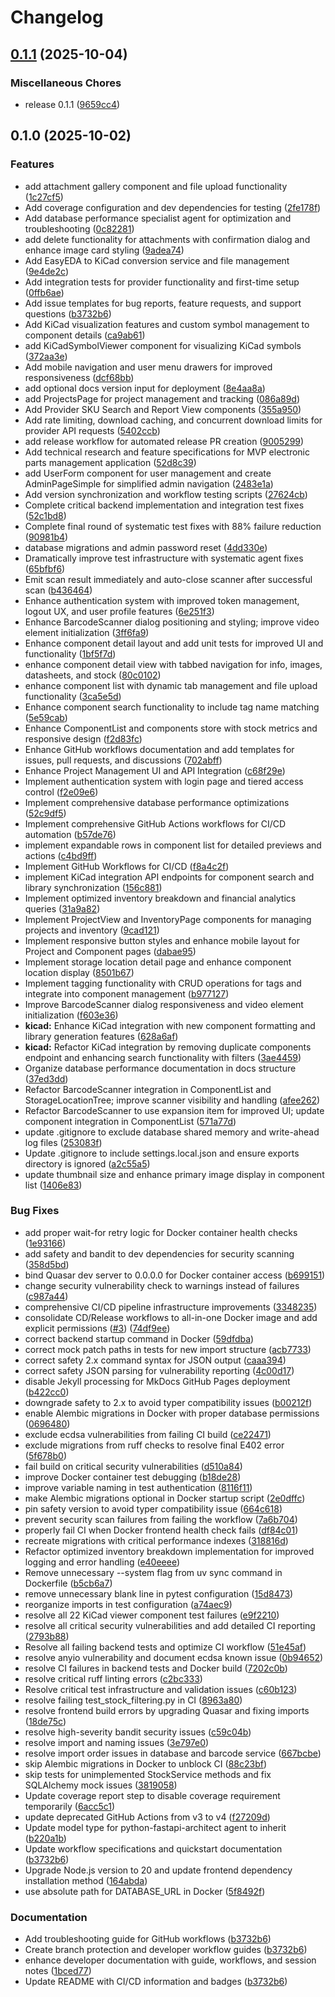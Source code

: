 # Changelog

## [0.1.1](https://github.com/madeinoz67/partshub/compare/v0.1.0...v0.1.1) (2025-10-04)


### Miscellaneous Chores

* release 0.1.1 ([9659cc4](https://github.com/madeinoz67/partshub/commit/9659cc4a5f07a51bf222e6216e5b9fb7a011857b))

## 0.1.0 (2025-10-02)


### Features

* add attachment gallery component and file upload functionality ([1c27cf5](https://github.com/madeinoz67/partshub/commit/1c27cf56dd0a10479a9308e505773e85475a1059))
* Add coverage configuration and dev dependencies for testing ([2fe178f](https://github.com/madeinoz67/partshub/commit/2fe178fd2a9919766383ccefd7fca1c79dc7df1f))
* Add database performance specialist agent for optimization and troubleshooting ([0c82281](https://github.com/madeinoz67/partshub/commit/0c8228182864ac425cf74ce26636b9dbf388e088))
* add delete functionality for attachments with confirmation dialog and enhance image card styling ([9adea74](https://github.com/madeinoz67/partshub/commit/9adea7453292fa48c38747825dd210a6910684d8))
* Add EasyEDA to KiCad conversion service and file management ([9e4de2c](https://github.com/madeinoz67/partshub/commit/9e4de2c6928fe2e28a6dbb2bd08f530b8ff200a9))
* Add integration tests for provider functionality and first-time setup ([0ffb6ae](https://github.com/madeinoz67/partshub/commit/0ffb6aebd7be18208d2d4c65606dfa346670d19c))
* Add issue templates for bug reports, feature requests, and support questions ([b3732b6](https://github.com/madeinoz67/partshub/commit/b3732b6025bda343a6396697a542d862df221fc9))
* Add KiCad visualization features and custom symbol management to component details ([ca9ab61](https://github.com/madeinoz67/partshub/commit/ca9ab6128f62973aec771db7f8974bc70d9f33d4))
* add KiCadSymbolViewer component for visualizing KiCad symbols ([372aa3e](https://github.com/madeinoz67/partshub/commit/372aa3ee388ae179e2bfbed1b6bb536814b57aed))
* Add mobile navigation and user menu drawers for improved responsiveness ([dcf68bb](https://github.com/madeinoz67/partshub/commit/dcf68bb00b28164eded6bfc6d4150bd21921b168))
* add optional docs version input for deployment ([8e4aa8a](https://github.com/madeinoz67/partshub/commit/8e4aa8a8b6245f3459f6e5bfcedbc28ad59ae597))
* add ProjectsPage for project management and tracking ([086a89d](https://github.com/madeinoz67/partshub/commit/086a89de9c52bd5d37f51e9d37765cc71fb75ee2))
* Add Provider SKU Search and Report View components ([355a950](https://github.com/madeinoz67/partshub/commit/355a950d6349ed823d4ecd030a540ef3e0eacaa0))
* Add rate limiting, download caching, and concurrent download limits for provider API requests ([5402ccb](https://github.com/madeinoz67/partshub/commit/5402ccb1d038b3a9d9d015f2cdaf0fd53f2f064e))
* add release workflow for automated release PR creation ([9005299](https://github.com/madeinoz67/partshub/commit/9005299ef6a8e0b7acbca7e5242387163201040d))
* Add technical research and feature specifications for MVP electronic parts management application ([52d8c39](https://github.com/madeinoz67/partshub/commit/52d8c39430c99b5da6d3106831fdadbdce1d6bed))
* add UserForm component for user management and create AdminPageSimple for simplified admin navigation ([2483e1a](https://github.com/madeinoz67/partshub/commit/2483e1a7fab052c1f357246c8434e0863689ea71))
* Add version synchronization and workflow testing scripts ([27624cb](https://github.com/madeinoz67/partshub/commit/27624cbc2e99599a72322df69cda53343b383fab))
* Complete critical backend implementation and integration test fixes ([52c1bd8](https://github.com/madeinoz67/partshub/commit/52c1bd8a99d47dce9fc5e46c6a26dc4443117d12))
* Complete final round of systematic test fixes with 88% failure reduction ([90981b4](https://github.com/madeinoz67/partshub/commit/90981b46273efccf1140b5d583eb4046e11a1ae8))
* database migrations and admin password reset ([4dd330e](https://github.com/madeinoz67/partshub/commit/4dd330ee42345e9788efd06b5dac08e30c1e9e87))
* Dramatically improve test infrastructure with systematic agent fixes ([65bfbf6](https://github.com/madeinoz67/partshub/commit/65bfbf6d77e1d2635393643453937dedf6fb3f4d))
* Emit scan result immediately and auto-close scanner after successful scan ([b436464](https://github.com/madeinoz67/partshub/commit/b436464d4732dfd0bf260bf5a715d4a593929036))
* Enhance authentication system with improved token management, logout UX, and user profile features ([6e251f3](https://github.com/madeinoz67/partshub/commit/6e251f3f7efcf7e97cce5e86045ce8c4d996c99b))
* Enhance BarcodeScanner dialog positioning and styling; improve video element initialization ([3ff6fa9](https://github.com/madeinoz67/partshub/commit/3ff6fa95a5cd1ad77b1e0a12177c356db098f275))
* Enhance component detail layout and add unit tests for improved UI and functionality ([1bf5f7d](https://github.com/madeinoz67/partshub/commit/1bf5f7dc0a6b2fe467652c73a5b7f6c2c19160d4))
* enhance component detail view with tabbed navigation for info, images, datasheets, and stock ([80c0102](https://github.com/madeinoz67/partshub/commit/80c01020651d62c464a880ea1f9f4b05c8012f86))
* enhance component list with dynamic tab management and file upload functionality ([3ca5e5d](https://github.com/madeinoz67/partshub/commit/3ca5e5db09c6e0d4a7aa706d2f002cc9e2e78200))
* Enhance component search functionality to include tag name matching ([5e59cab](https://github.com/madeinoz67/partshub/commit/5e59cab11773ca83667a6e4ad176b2f303c390e2))
* Enhance ComponentList and components store with stock metrics and responsive design ([f2d83fc](https://github.com/madeinoz67/partshub/commit/f2d83fc38f1183d3c855af9838beee8e71637537))
* Enhance GitHub workflows documentation and add templates for issues, pull requests, and discussions ([702abff](https://github.com/madeinoz67/partshub/commit/702abffc09f892de4ab766e573cddea930bfd213))
* Enhance Project Management UI and API Integration ([c68f29e](https://github.com/madeinoz67/partshub/commit/c68f29efb8a9acd6f16276cfa9c376d3d31b6524))
* Implement authentication system with login page and tiered access control ([f2e09e6](https://github.com/madeinoz67/partshub/commit/f2e09e689641ff7e01b277eaec639f6687ad7c7c))
* Implement comprehensive database performance optimizations ([52c9df5](https://github.com/madeinoz67/partshub/commit/52c9df5c6194765eb4f351b8f0e724797b21b11b))
* Implement comprehensive GitHub Actions workflows for CI/CD automation ([b57de76](https://github.com/madeinoz67/partshub/commit/b57de76c88f1cc64b72779b86b19cb1f407cb1d8))
* implement expandable rows in component list for detailed previews and actions ([c4bd9ff](https://github.com/madeinoz67/partshub/commit/c4bd9ff446450a2ef25f713139a986a184a19ba8))
* Implement GitHub Workflows for CI/CD ([f8a4c2f](https://github.com/madeinoz67/partshub/commit/f8a4c2ff13420d29bb3ac8e14049a3a79a4e3cac))
* implement KiCad integration API endpoints for component search and library synchronization ([156c881](https://github.com/madeinoz67/partshub/commit/156c88177b3fb530df6f9e96c56e38c9bccefaf2))
* Implement optimized inventory breakdown and financial analytics queries ([31a9a82](https://github.com/madeinoz67/partshub/commit/31a9a823e584487d25c90e9b4d962fdcd42f8a72))
* Implement ProjectView and InventoryPage components for managing projects and inventory ([9cad121](https://github.com/madeinoz67/partshub/commit/9cad1216dfb6ecd1ffe637d142b0fc3efb997583))
* Implement responsive button styles and enhance mobile layout for Project and Component pages ([dabae95](https://github.com/madeinoz67/partshub/commit/dabae95851d94e16398b8f14f93b8fbfbde51a1f))
* Implement storage location detail page and enhance component location display ([8501b67](https://github.com/madeinoz67/partshub/commit/8501b67214a63a5201674690357645dd2077f6d0))
* Implement tagging functionality with CRUD operations for tags and integrate into component management ([b977127](https://github.com/madeinoz67/partshub/commit/b977127bb01ee3178c174a36c9ab159a6c23acfd))
* Improve BarcodeScanner dialog responsiveness and video element initialization ([f603e36](https://github.com/madeinoz67/partshub/commit/f603e360a5e655e70b8606c4f9433e69e1115551))
* **kicad:** Enhance KiCad integration with new component formatting and library generation features ([628a6af](https://github.com/madeinoz67/partshub/commit/628a6af4e8ea784edd9b8ebbcc690f46cb8ad9da))
* **kicad:** Refactor KiCad integration by removing duplicate components endpoint and enhancing search functionality with filters ([3ae4459](https://github.com/madeinoz67/partshub/commit/3ae4459cf3dd5bb1f82a4bebace00542de2fe970))
* Organize database performance documentation in docs structure ([37ed3dd](https://github.com/madeinoz67/partshub/commit/37ed3dd158bd7a939dd8909ce79b60f4d9dc350b))
* Refactor BarcodeScanner integration in ComponentList and StorageLocationTree; improve scanner visibility and handling ([afee262](https://github.com/madeinoz67/partshub/commit/afee2624b4834cdc15b45faa2d7a43276d91817d))
* Refactor BarcodeScanner to use expansion item for improved UI; update component integration in ComponentList ([571a77d](https://github.com/madeinoz67/partshub/commit/571a77d0dd9513931a6efdf5c1b60e76bf02bdc1))
* update .gitignore to exclude database shared memory and write-ahead log files ([253083f](https://github.com/madeinoz67/partshub/commit/253083f509e270b87de0ea3776936b14d078c26d))
* Update .gitignore to include settings.local.json and ensure exports directory is ignored ([a2c55a5](https://github.com/madeinoz67/partshub/commit/a2c55a542acc42b1c2e29253ec35be165ed76cfb))
* update thumbnail size and enhance primary image display in component list ([1406e83](https://github.com/madeinoz67/partshub/commit/1406e837aec2f7fe8a42a440301070531770095d))


### Bug Fixes

* add proper wait-for retry logic for Docker container health checks ([1e93166](https://github.com/madeinoz67/partshub/commit/1e931669d7c71a7b2b8aba65a40f4db4d19f7d7b))
* add safety and bandit to dev dependencies for security scanning ([358d5bd](https://github.com/madeinoz67/partshub/commit/358d5bd1ddbd5036113c5bc83a5d2c81a018215d))
* bind Quasar dev server to 0.0.0.0 for Docker container access ([b699151](https://github.com/madeinoz67/partshub/commit/b699151167ace1536bcda82f290d97aa19292386))
* change security vulnerability check to warnings instead of failures ([c987a44](https://github.com/madeinoz67/partshub/commit/c987a44b2a175319335a1a7eb502b5d37250f032))
* comprehensive CI/CD pipeline infrastructure improvements ([3348235](https://github.com/madeinoz67/partshub/commit/334823578c21e0dae4b8d6684bec4e07b70efe6d))
* consolidate CD/Release workflows to all-in-one Docker image and add explicit permissions ([#3](https://github.com/madeinoz67/partshub/issues/3)) ([74df9ee](https://github.com/madeinoz67/partshub/commit/74df9ee31258da61bbe03620e988eb6f963a3b3a))
* correct backend startup command in Docker ([59dfdba](https://github.com/madeinoz67/partshub/commit/59dfdba474f9e3ca3733662710901a767b8de3e9))
* correct mock patch paths in tests for new import structure ([acb7733](https://github.com/madeinoz67/partshub/commit/acb77332470b93a55104e19b732fe7dda49ea61f))
* correct safety 2.x command syntax for JSON output ([caaa394](https://github.com/madeinoz67/partshub/commit/caaa394637282154ccc9f44300d7131b24bd35df))
* correct safety JSON parsing for vulnerability reporting ([4c00d17](https://github.com/madeinoz67/partshub/commit/4c00d17cdb88d249009c7156def129c3b73d93c8))
* disable Jekyll processing for MkDocs GitHub Pages deployment ([b422cc0](https://github.com/madeinoz67/partshub/commit/b422cc033e9e53b029f60a83e57594f0b430eeca))
* downgrade safety to 2.x to avoid typer compatibility issues ([b00212f](https://github.com/madeinoz67/partshub/commit/b00212f1491f34a68608a2e7915a5d84305122d4))
* enable Alembic migrations in Docker with proper database permissions ([0696480](https://github.com/madeinoz67/partshub/commit/0696480bf0edc312e5e11695d75f86005c39ab6a))
* exclude ecdsa vulnerabilities from failing CI build ([ce22471](https://github.com/madeinoz67/partshub/commit/ce22471adf1b2c0ba726a8fcb96703d7d61c795b))
* exclude migrations from ruff checks to resolve final E402 error ([5f678b0](https://github.com/madeinoz67/partshub/commit/5f678b0e69d37b5d23a1ee767b625e15207ba8e2))
* fail build on critical security vulnerabilities ([d510a84](https://github.com/madeinoz67/partshub/commit/d510a84acc81ad96be36f8b4e0aadb31a2cf8f1c))
* improve Docker container test debugging ([b18de28](https://github.com/madeinoz67/partshub/commit/b18de285b5de12de8513e1b38240682a6fb18299))
* improve variable naming in test authentication ([8116f11](https://github.com/madeinoz67/partshub/commit/8116f11b29e92d3a8a03210baa487354242a0bd4))
* make Alembic migrations optional in Docker startup script ([2e0dffc](https://github.com/madeinoz67/partshub/commit/2e0dffc0d5e77fc373b837de30b71b8a128e0e17))
* pin safety version to avoid typer compatibility issue ([664c618](https://github.com/madeinoz67/partshub/commit/664c618e2e36ce3e2a216e90b33460d021bdea98))
* prevent security scan failures from failing the workflow ([7a6b704](https://github.com/madeinoz67/partshub/commit/7a6b704ca9b5b0490939716adcb1064a9810ef54))
* properly fail CI when Docker frontend health check fails ([df84c01](https://github.com/madeinoz67/partshub/commit/df84c010cb59456649007dfbf933a7d0071c2736))
* recreate migrations with critical performance indexes ([318816d](https://github.com/madeinoz67/partshub/commit/318816d9401e58bd935b8f821828ae43bc70f01f))
* Refactor optimized inventory breakdown implementation for improved logging and error handling ([e40eeee](https://github.com/madeinoz67/partshub/commit/e40eeee861a407e030790340131c6ca1763c9097))
* Remove unnecessary --system flag from uv sync command in Dockerfile ([b5cb6a7](https://github.com/madeinoz67/partshub/commit/b5cb6a77473a292b489b8b5082c19ab8e5351485))
* remove unnecessary blank line in pytest configuration ([15d8473](https://github.com/madeinoz67/partshub/commit/15d847342ad7243a4a972deabeb5ba7358b91569))
* reorganize imports in test configuration ([a74aec9](https://github.com/madeinoz67/partshub/commit/a74aec92304bff2ca8f813db6498794f6a413697))
* resolve all 22 KiCad viewer component test failures ([e9f2210](https://github.com/madeinoz67/partshub/commit/e9f2210207ac06bcf40dc78bdabf92a2f4a9b529))
* resolve all critical security vulnerabilities and add detailed CI reporting ([2793b88](https://github.com/madeinoz67/partshub/commit/2793b881d34298a24b638ec43319c0758716ea4e))
* Resolve all failing backend tests and optimize CI workflow ([51e45af](https://github.com/madeinoz67/partshub/commit/51e45afc17b29f3d7d76ea6787e3fae44448eea5))
* resolve anyio vulnerability and document ecdsa known issue ([0b94652](https://github.com/madeinoz67/partshub/commit/0b946523f3228dbdce2c7d895df56dee092dea19))
* resolve CI failures in backend tests and Docker build ([7202c0b](https://github.com/madeinoz67/partshub/commit/7202c0b3067de90d7bec72df492cf4ce827f29ae))
* resolve critical ruff linting errors ([c2bc333](https://github.com/madeinoz67/partshub/commit/c2bc333889079a9f9e0155108f07a3f518b603e3))
* Resolve critical test infrastructure and validation issues ([c60b123](https://github.com/madeinoz67/partshub/commit/c60b12358ffa222ac385482e53f5f1e786c92934))
* resolve failing test_stock_filtering.py in CI ([8963a80](https://github.com/madeinoz67/partshub/commit/8963a80210e9109821af420b4dd8071ffce1733e))
* resolve frontend build errors by upgrading Quasar and fixing imports ([18de75c](https://github.com/madeinoz67/partshub/commit/18de75c3a68a5501e8722e45a4e85c42a26e1aed))
* resolve high-severity bandit security issues ([c59c04b](https://github.com/madeinoz67/partshub/commit/c59c04b1ea21b618d32cd7317a7e4ca315eccc62))
* resolve import and naming issues ([3e797e0](https://github.com/madeinoz67/partshub/commit/3e797e0c96958031b719d3e2106b3460d04e3e2a))
* resolve import order issues in database and barcode service ([667bcbe](https://github.com/madeinoz67/partshub/commit/667bcbe34c7eb1064911882937cd090a14d75259))
* skip Alembic migrations in Docker to unblock CI ([88c23bf](https://github.com/madeinoz67/partshub/commit/88c23bf2348cc97549f6abd0c8ec463652266a77))
* skip tests for unimplemented StockService methods and fix SQLAlchemy mock issues ([3819058](https://github.com/madeinoz67/partshub/commit/3819058e2ad690a20e5225afcbce2c6d74aaf027))
* Update coverage report step to disable coverage requirement temporarily ([6acc5c1](https://github.com/madeinoz67/partshub/commit/6acc5c10c817824c3a5a4a1389b43fa03863a411))
* update deprecated GitHub Actions from v3 to v4 ([f27209d](https://github.com/madeinoz67/partshub/commit/f27209de91a167aadf8256d6b05805aa46b943ad))
* Update model type for python-fastapi-architect agent to inherit ([b220a1b](https://github.com/madeinoz67/partshub/commit/b220a1b4e208513f25be466f0bc594f4fbb57807))
* Update workflow specifications and quickstart documentation ([b3732b6](https://github.com/madeinoz67/partshub/commit/b3732b6025bda343a6396697a542d862df221fc9))
* Upgrade Node.js version to 20 and update frontend dependency installation method ([164abda](https://github.com/madeinoz67/partshub/commit/164abdae2c5c704eda32a1e785589b3d52e402e2))
* use absolute path for DATABASE_URL in Docker ([5f8492f](https://github.com/madeinoz67/partshub/commit/5f8492f888d821e3203a05b45f7025aa0ace22ea))


### Documentation

* Add troubleshooting guide for GitHub workflows ([b3732b6](https://github.com/madeinoz67/partshub/commit/b3732b6025bda343a6396697a542d862df221fc9))
* Create branch protection and developer workflow guides ([b3732b6](https://github.com/madeinoz67/partshub/commit/b3732b6025bda343a6396697a542d862df221fc9))
* enhance developer documentation with guide, workflows, and session notes ([1bced77](https://github.com/madeinoz67/partshub/commit/1bced779550decab110b316b236d9be324086330))
* Update README with CI/CD information and badges ([b3732b6](https://github.com/madeinoz67/partshub/commit/b3732b6025bda343a6396697a542d862df221fc9))
